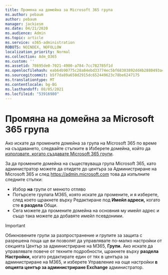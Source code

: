 ```yaml
---
title: Промяна на домейна за Microsoft 365 група
ms.author: pebaum
author: pebaum
manager: jackiesm
ms.date: 04/21/2020
ms.audience: Admin
ms.topic: article
ms.service: o365-administration
ROBOTS: NOINDEX, NOFOLLOW
localization_priority: Normal
ms.collection: Adm_O365
ms.custom: ''
ms.assetid: 78695de0-7021-4900-a784-7cc782785f1d
ms.openlocfilehash: eab64b90775c28a84ebd33774ec5bf68303892dd4b2880493a4b236d9d8993d0
ms.sourcegitcommit: b5f7da89a650d2915dc652449623c78be6247175
ms.translationtype: MT
ms.contentlocale: bg-BG
ms.lasthandoff: 08/05/2021
ms.locfileid: "53916980"
---
```

# <a name="change-the-domain-for-a-microsoft-365-group"></a>Промяна на домейна за Microsoft 365 група

Ако искате да промените домейна за група на Microsoft 365 по време на създаването, следвайте стъпките в Изберете домейна, който да [използвате, когато създавате Microsoft 365 групи](https://docs.microsoft.com/microsoft-365/admin/create-groups/choose-domain-to-create-groups).

За да промените домейна на съществуваща група Microsoft 365, като администратор можете да отидете до центъра за Администриране на Microsoft 365 и след https://admin.microsoft.com това да изпълните следните стъпки:

- Избор **на** групи от менюто отляво
- Потърсете групата M365, която искате да промените,  и я изберете, след което щракнете върху Редактиране под **Имейл адреси,** когато сте **в раздела** Общи.
- Сега можете да промените домейна на основния му имейл адрес и също така можете да добавяте имейл псевдоними.

> [!IMPORTANT]
> Обикновените групи за разпространение и групите за защита с разрешена поща ще ви позволят да управлявате по-малко настройки от секцията Център за администриране на M365, **Групи.** Ако искате да управлявате повече от техните подробности, щракнете върху **раздела Настройки,** когато редактирате един от тях в центъра за администриране на M365, и изберете Управление на още настройки **в опцията център за администриране Exchange** администратор.